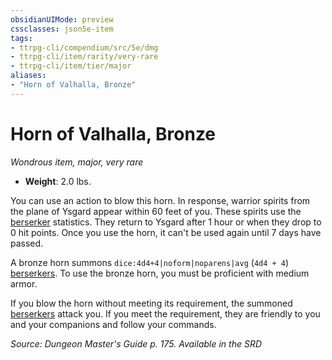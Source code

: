 ```yaml
---
obsidianUIMode: preview
cssclasses: json5e-item
tags:
- ttrpg-cli/compendium/src/5e/dmg
- ttrpg-cli/item/rarity/very-rare
- ttrpg-cli/item/tier/major
aliases: 
- "Horn of Valhalla, Bronze"
---
```

# Horn of Valhalla, Bronze
*Wondrous item, major, very rare*  


- **Weight**: 2.0 lbs.

You can use an action to blow this horn. In response, warrior spirits from the plane of Ysgard appear within 60 feet of you. These spirits use the [berserker](/3-Mechanics/CLI/Compendium/bestiary/humanoid/berserker.md) statistics. They return to Ysgard after 1 hour or when they drop to 0 hit points. Once you use the horn, it can't be used again until 7 days have passed.

A bronze horn summons `dice:4d4+4|noform|noparens|avg` (`4d4 + 4`) [berserkers](/3-Mechanics/CLI/Compendium/bestiary/humanoid/berserker.md). To use the bronze horn, you must be proficient with medium armor.

If you blow the horn without meeting its requirement, the summoned [berserkers](/3-Mechanics/CLI/Compendium/bestiary/humanoid/berserker.md) attack you. If you meet the requirement, they are friendly to you and your companions and follow your commands.

*Source: Dungeon Master's Guide p. 175. Available in the <span title='Systems Reference Document (5.1)'>SRD</span>*